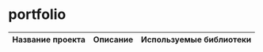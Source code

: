 # portfolio
|Название проекта|Описание|Используемые библиотеки|
|---------------------|------------------|------------------|
